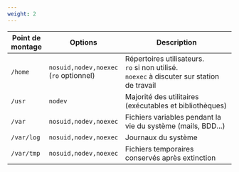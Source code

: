 ```yaml
---
weight: 2
---
```

| Point de<br/>montage | Options | Description |
| -------------------- | ------- | ----------- |
| `/home` | `nosuid,nodev,noexec`<br/>(`ro` optionnel) | Répertoires utilisateurs.<br/>`ro` si non utilisé.<br/>`noexec` à discuter sur station de travail |
| `/usr` | `nodev` | Majorité des utilitaires (exécutables et bibliothèques) |
| `/var` | `nosuid,nodev,noexec` | Fichiers variables pendant la vie du système (mails, BDD...) |
| `/var/log` | `nosuid,nodev,noexec` | Journaux du système |
| `/var/tmp` | `nosuid,nodev,noexec` | Fichiers temporaires conservés après extinction |